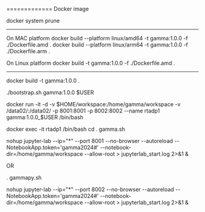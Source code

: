 
=============
Docker image

docker system prune

-----

On MAC platform
docker build --platform linux/amd64 -t gamma:1.0.0 -f ./Dockerfile.amd .
docker build --platform linux/arm64 -t gamma:1.0.0 -f ./Dockerfile.arm .


On Linux platform
docker build -t gamma:1.0.0 -f ./Dockerfile.amd .

-----

docker build -t gamma:1.0.0 .

./bootstrap.sh gamma:1.0.0 $USER

docker run -it -d -v $HOME/workspace:/home/gamma/workspace -v /data02/:/data02/  -p 8001:8001 -p 8002:8002 --name rtadp1 gamma:1.0.0_$USER /bin/bash

docker exec -it rtadp1 /bin/bash
cd
. gamma.sh

nohup jupyter-lab --ip="*" --port 8001 --no-browser --autoreload --NotebookApp.token='gamma2024#'  --notebook-dir=/home/gamma/workspace --allow-root > jupyterlab_start.log 2>&1 &

OR

. gammapy.sh

nohup jupyter-lab --ip="*" --port 8002 --no-browser --autoreload --NotebookApp.token='gamma2024#'  --notebook-dir=/home/gamma/workspace --allow-root > jupyterlab_start.log 2>&1 &



